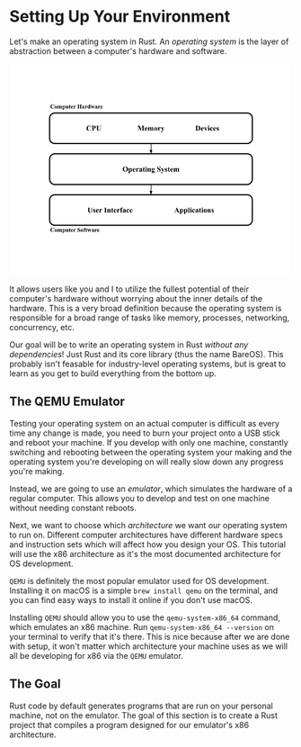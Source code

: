 # Setting Up Your Environment

Let's make an operating system in Rust. An *operating system* is the layer of abstraction between a computer's hardware and software.

<p align="center">
  <img style="width:500px;" src="img/operating_system.png">
</p>

It allows users like you and I to utilize the fullest potential of their computer's hardware without worrying about the inner details of the hardware. This is a very broad definition because the operating system is responsible for a broad range of tasks like memory, processes, networking, concurrency, etc.

Our goal will be to write an operating system in Rust *without any dependencies*! Just Rust and its core library (thus the name BareOS). This probably isn't feasable for industry-level operating systems, but is great to learn as you get to build everything from the bottom up.

## The QEMU Emulator

Testing your operating system on an actual computer is difficult as every time any change is made, you need to burn your project onto a USB stick and reboot your machine. If you develop with only one machine, constantly switching and rebooting between the operating system your making and the operating system you're developing on will really slow down any progress you're making. 

Instead, we are going to use an *emulator*, which simulates the hardware of a regular computer. This allows you to develop and test on one machine without needing constant reboots.

Next, we want to choose which *architecture* we want our operating system to run on. Different computer architectures have different hardware specs and instruction sets which will affect how you design your OS. This tutorial will use the x86 architecture as it's the most documented architecture for OS development.

`QEMU` is definitely the most popular emulator used for OS development. Installing it on macOS is a simple `brew install qemu` on the terminal, and you can find easy ways to install it online if you don't use macOS.

Installing `QEMU` should allow you to use the `qemu-system-x86_64` command, which emulates an x86 machine. Run `qemu-system-x86_64 --version` on your terminal to verify that it's there. This is nice because after we are done with setup, it won't matter which architecture your machine uses as we will all be developing for x86 via the `QEMU` emulator.

## The Goal

Rust code by default generates programs that are run on your personal machine, not on the emulator. The goal of this section is to create a Rust project that compiles a program designed for our emulator's x86 architecture.